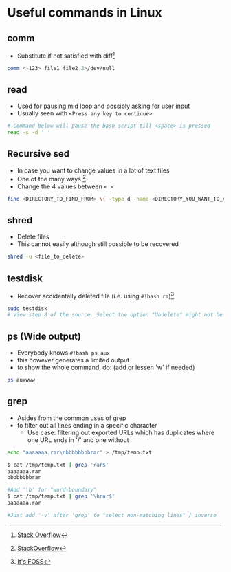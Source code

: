 # Useful commands in Linux

## comm

* Substitute if not satisfied with diff[^1]
```bash
comm <-123> file1 file2 2>/dev/null
```

## read
* Used for pausing mid loop and possibly asking for user input
* Usually seen with `<Press any key to continue>`
```bash
# Command below will pause the bash script till <space> is pressed
read -s -d ' '
```

## Recursive sed
* In case you want to change values in a lot of text files
* One of the many ways [^2]
* Change the 4 values between `< >`
```bash
find <DIRECTORY_TO_FIND_FROM> \( -type d -name <DIRECTORY_YOU_WANT_TO_AVOID> -prune \) -o -type f -print0 | xargs -0 sed -i 's/<ORIGINAL_TEXT>/<NEW_TEXT>/g'
```

## shred
* Delete files
* This cannot easily although still possible to be recovered
```bash
shred -u <file_to_delete>
```

## testdisk
* Recover accidentally deleted file (i.e. using `#!bash rm`)[^3]
```bash
sudo testdisk
# View step 8 of the source. Select the option "Undelete" might not be there, choose "List"
```

## ps (Wide output)
* Everybody knows `#!bash ps aux`
* this however generates a limited output
* to show the whole command, do: (add or lessen 'w' if needed)
```bash
ps auxwww
```

## grep
* Asides from the common uses of grep
* to filter out all lines ending in a specific character
    * Use case: filtering out exported URLs which has duplicates where one URL ends in '/' and one without
```bash
echo "aaaaaaa.rar\nbbbbbbbbrar" > /tmp/temp.txt

$ cat /tmp/temp.txt | grep 'rar$'
aaaaaaa.rar
bbbbbbbbrar

#Add '\b' for "word-boundary"
$ cat /tmp/temp.txt | grep '\brar$'
aaaaaaa.rar

#Just add '-v' after 'grep' to "select non-matching lines" / inverse
```
[^1]: [Stack Overflow](https://stackoverflow.com/questions/3724786/how-to-diff-two-file-lists-and-ignoring-place-in-list)
[^2]: [StackOverflow](https://stackoverflow.com/questions/1583219/how-to-do-a-recursive-find-replace-of-a-string-with-awk-or-sed)
[^3]: [It's FOSS](https://itsfoss.com/recover-deleted-files-linux/)
